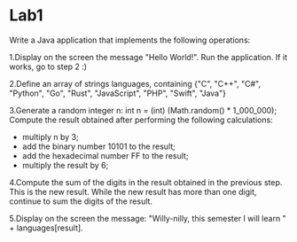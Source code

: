 <h1>Lab1</h1>

Write a Java application that implements the following operations:

1.Display on the screen the message "Hello World!". Run the application. If it works, go to step 2 :)

2.Define an array of strings languages, containing {"C", "C++", "C#", "Python", "Go", "Rust", "JavaScript", "PHP", "Swift", "Java"}

3.Generate a random integer n: int n = (int) (Math.random() * 1_000_000);
Compute the result obtained after performing the following calculations:
*  multiply n by 3;
*  add the binary number 10101 to the result;
*  add the hexadecimal number FF to the result;
*  multiply the result by 6;

4.Compute the sum of the digits in the result obtained in the previous step. This is the new result. While the new result has more than one digit, continue to sum the digits of the result.

5.Display on the screen the message: "Willy-nilly, this semester I will learn " + languages[result].